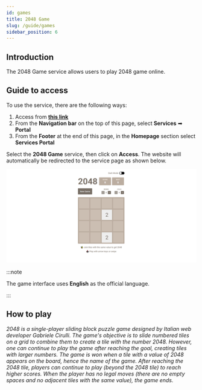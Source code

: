 ```yaml
---
id: games
title: 2048 Game
slug: /guide/games
sidebar_position: 6
---
```


## Introduction

The 2048 Game service allows users to play 2048 game online.

## Guide to access

To use the service, there are the following ways:

1. Access from [**this link**](https://2048.builetuananh.name.vn/)
2. From the **Navigation bar** on the top of this page, select **Services** ➡ **Portal**
3. From the **Footer** at the end of this page, in the **Homepage** section select **Services Portal**

Select the **2048 Game** service, then click on **Access**. The website will automatically be redirected to the service page as shown below.

![2048 Game](../../../../../public/img/services/game.png)

:::note

The game interface uses **English** as the official language.

:::

## How to play

_2048 is a single-player sliding block puzzle game designed by Italian web developer Gabriele Cirulli. The game's objective is to slide numbered tiles on a grid to combine them to create a tile with the number 2048. However, one can continue to play the game after reaching the goal, creating tiles with larger numbers. The game is won when a tile with a value of 2048 appears on the board, hence the name of the game. After reaching the 2048 tile, players can continue to play (beyond the 2048 tile) to reach higher scores. When the player has no legal moves (there are no empty spaces and no adjacent tiles with the same value), the game ends._
